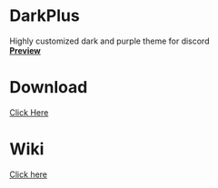 # DarkPlus
Highly customized dark and purple theme for discord <br>
**[Preview](https://devevil.xyz/preview/dark+/dark+-preview)**
# Download 
[Click Here](https://devevil.xyz/darkplus)
# Wiki
[Click here](https://github.com/DevEvil99/DarkPlus-Discord-Theme/wiki)
